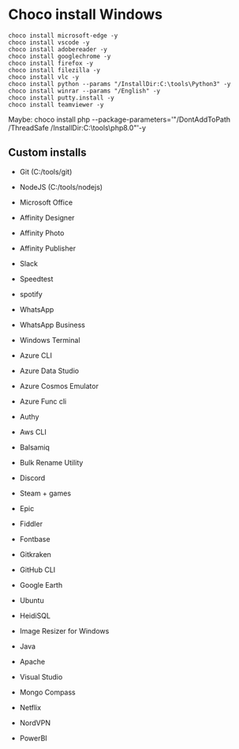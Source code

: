 ﻿# Choco install Windows

    choco install microsoft-edge -y
    choco install vscode -y
    choco install adobereader -y
    choco install googlechrome -y
    choco install firefox -y
    choco install filezilla -y
    choco install vlc -y
    choco install python --params "/InstallDir:C:\tools\Python3" -y
    choco install winrar --params "/English" -y
    choco install putty.install -y
    choco install teamviewer -y


Maybe:
choco install php --package-parameters='"/DontAddToPath /ThreadSafe /InstallDir:C:\tools\php8.0"'-y


## Custom installs

- Git (C:/tools/git)
- NodeJS (C:/tools/nodejs)
- Microsoft Office 
- Affinity Designer
- Affinity Photo
- Affinity Publisher
- Slack
- Speedtest
- spotify
- WhatsApp
- WhatsApp Business
- Windows Terminal

- Azure CLI
- Azure Data Studio
- Azure Cosmos Emulator
- Azure Func cli
- Authy
- Aws CLI
- Balsamiq
- Bulk Rename Utility
- Discord
- Steam + games
- Epic
- Fiddler
- Fontbase
- Gitkraken
- GitHub CLI
- Google Earth
- Ubuntu
- HeidiSQL
- Image Resizer for Windows
- Java
- Apache
- Visual Studio
- Mongo Compass
- Netflix
- NordVPN
- PowerBI
